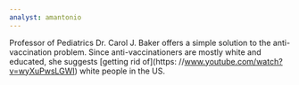 ```yaml
---
analyst: amantonio
---
```


Professor of Pediatrics Dr. Carol J. Baker offers a simple solution to the anti-vaccination problem. Since anti-vaccinationers are mostly white and educated, she suggests [getting rid of](https: //www.youtube.com/watch?v=wyXuPwsLGWI) white people in the US.

